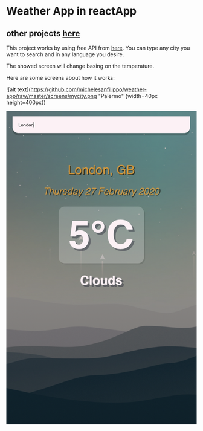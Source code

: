 # Weather App in reactApp
## other projects [here](https://github.com/michelesanfilippo)

This project works by using free API from [here](https://openweathermap.org/api).
You can type any city you want to search and in any language you desire.

The showed screen will change basing on the temperature.

Here are some screens about how it works:

![alt text](https://github.com/michelesanfilippo/weather-app/raw/master/screens/mycity.png "Palermo" {width=40px height=400px})

![alt text](https://github.com/michelesanfilippo/weather-app/raw/master/screens/coldscreen.png)
